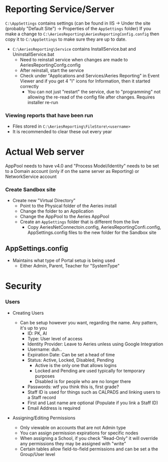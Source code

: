 Reporting Service/Server
=====
`C:\AppSettings` contains settings (can be found in IIS -> Under the site (probably "Default Site") -> Properties of the `AppSettings` folder)
If you make a change to `C:\AeriesReporting\AeriesReportingConfig.config` then copy it to `C:\AppSettings` to make sure they are up to date.
  - `C:\AeriesReporting\Service` contains InstallService.bat and UninstallService.bat
    - Need to reinstall service when changes are made to AeriesReportingConfg.config
    - After reinstall, start the service
    - Check under "Applications and Services/Aeries Reporting" in Event Viewer and if you get 4 "I" icons for Information, then it started correctly
      - You can not just "restart" the service, due to "programming" not allowing the re-read of the config file after changes. Requires installer re-run

### Viewing reports that have been run
- Files stored in `C:\AeriesReporting\FileStore\<username>`
- It is recommended to clear these out every year

Actual Web server
=====
AppPool needs to have v4.0 and "Process Model/Identity" needs to be set to a Domain account (only if on the same server as Reporting) or NetworkService account

### Create Sandbox site
- Create new "Virtual Directory"
  - Point to the Physical folder of the Aeries install
  - Change the folder to an Application
  - Change the AppPool to the Aeries AppPool
  - Create an `AppSettings` folder that is different from the live
    - Copy AeriesNetConnectoin.config, AeriesReportingConfi.config, AppSettings.config files to the new folder for the Sandbox site

## AppSettings.config
- Maintains what type of Portal setup is being used
  - Either Admin, Parent, Teacher for "SystemType"


Security
====
### Users
- Creating Users
  - Can be setup however you want, regarding the name. Any pattern, it's up to you
    - ID: PK, AI
    - Type: User level of access
    - Identity Provider: Leave to Aeries unless using Google Integration
    - Username: duh..
    - Expiration Date: Can be set a head of time
    - Status: Active, Locked, Disabled, Pending
      - Active is the only one that allows logins
      - Locked and Pending are used typically for temporary purposes
      - Disabled is for people who are no longer there
    - Passwords: wtf you think this is, first grade?
    - Staff ID is used for things such as CALPADS and linking users to a Staff record
    - First and Last name are optional (Populate if you link a Staff ID)
    - Email Address is required

- Assigning/Editing Permissions
  - Only viewable on accounts that are not Admin type
  - You can assign permission expirations for specific nodes
  - When assigning a School, if you check "Read-Only" it will override any permissions they may be assigned with "write"
  - Certain tables allow field-to-field permissions and can be set a the Group/User level
